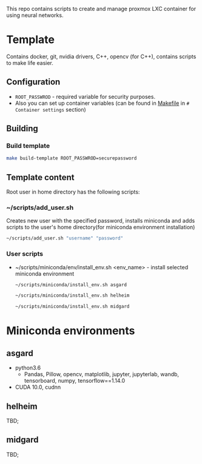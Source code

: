 This repo contains scripts to create and manage proxmox LXC container for using neural networks.

# Template
Contains docker, git, nvidia drivers, C++, opencv (for C++), contains scripts to make life easier.
## Configuration 
* `ROOT_PASSWROD` - required variable for security purposes.
* Also you can set up container variables (can be found in [Makefile](./Makefile) in `# Container settings` section)

## Building 
### Build template
```bash
make build-template ROOT_PASSWROD=securepassword
```
## Template content
Root user in home directory has the following scripts:
### ~/scripts/add_user.sh
Creates new user with the specified password, installs miniconda and adds scripts to the user's home directory(for miniconda environment installation)
```bash
~/scripts/add_user.sh "username" "password"
```
### User scripts
* ~/scripts/miniconda/env/install_env.sh <env_name> - install selected miniconda environment
    ```bash
    ~/scripts/miniconda/install_env.sh asgard

    ~/scripts/miniconda/install_env.sh helheim

    ~/scripts/miniconda/install_env.sh midgard
    ```

# Miniconda environments
## asgard
* python3.6
    * Pandas, Pillow, opencv, matplotlib, jupyter, jupyterlab, wandb, tensorboard, numpy, tensorflow==1.14.0
* CUDA 10.0, cudnn

## helheim
TBD;
## midgard
TBD;